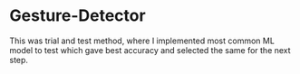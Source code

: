 # Gesture-Detector
This was trial and test method,  where I implemented most common ML model to test which gave best accuracy and selected the same for the next step.
